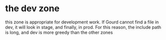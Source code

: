 # the dev zone

this zone is appropriate for development work. If Gourd cannot find a file in dev, it will look in stage, and finally, in prod. For this reason, the include path is long, and dev is more greedy than the other zones
